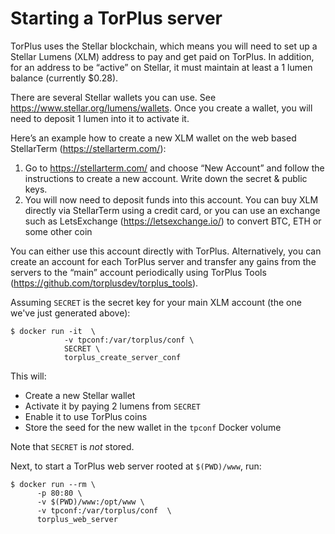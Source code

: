 # Starting a TorPlus server

TorPlus uses the Stellar blockchain, which means you will need to set up a Stellar Lumens (XLM) address to pay and get paid on TorPlus. In addition, for an address to be “active” on Stellar, it must maintain at least a 1 lumen balance (currently $0.28).

There are several Stellar wallets you can use. See https://www.stellar.org/lumens/wallets. Once you create a wallet, you will need to deposit 1 lumen into it to activate it.

Here’s an example how to create a new XLM wallet on the web based StellarTerm (https://stellarterm.com/):
1.	Go to https://stellarterm.com/ and choose “New Account” and follow the instructions to create a new account. Write down the secret & public keys.
2.	You will now need to deposit funds into this account. You can buy XLM directly via StellarTerm using a credit card, or you can use an exchange such as LetsExchange (https://letsexchange.io/) to convert BTC, ETH or some other coin

You can either use this account directly with TorPlus. Alternatively, you can create an account for each TorPlus server and transfer any gains from the servers to the “main” account periodically using TorPlus Tools (https://github.com/torplusdev/torplus_tools).

Assuming `SECRET` is the secret key for your main XLM account (the one we've just generated above):

```
$ docker run -it  \
            -v tpconf:/var/torplus/conf \
            SECRET \
            torplus_create_server_conf
```

This will:
- Create a new Stellar wallet
- Activate it by paying 2 lumens from `SECRET`
- Enable it to use TorPlus coins
- Store the seed for the new wallet in the `tpconf` Docker volume

Note that `SECRET` is *not* stored.

Next, to start a TorPlus web server rooted at `$(PWD)/www`, run:

```
$ docker run --rm \
      -p 80:80 \
      -v $(PWD)/www:/opt/www \
      -v tpconf:/var/torplus/conf  \
      torplus_web_server
```

